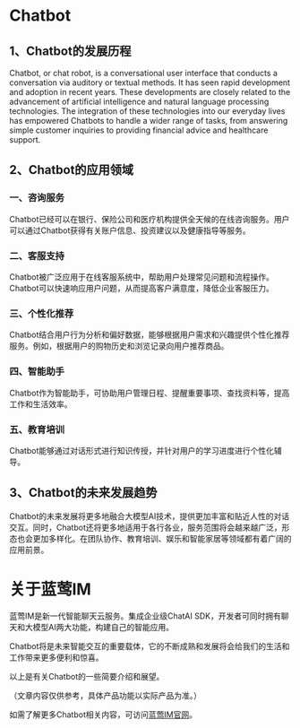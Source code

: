 # Chatbot

## 1、Chatbot的发展历程
Chatbot, or chat robot, is a conversational user interface that conducts a conversation via auditory or textual methods. It has seen rapid development and adoption in recent years. These developments are closely related to the advancement of artificial intelligence and natural language processing technologies. The integration of these technologies into our everyday lives has empowered Chatbots to handle a wider range of tasks, from answering simple customer inquiries to providing financial advice and healthcare support.

## 2、Chatbot的应用领域
### 一、咨询服务
Chatbot已经可以在银行、保险公司和医疗机构提供全天候的在线咨询服务。用户可以通过Chatbot获得有关账户信息、投资建议以及健康指导等服务。

### 二、客服支持
Chatbot被广泛应用于在线客服系统中，帮助用户处理常见问题和流程操作。Chatbot可以快速响应用户问题，从而提高客户满意度，降低企业客服压力。

### 三、个性化推荐
Chatbot结合用户行为分析和偏好数据，能够根据用户需求和兴趣提供个性化推荐服务。例如，根据用户的购物历史和浏览记录向用户推荐商品。

### 四、智能助手
Chatbot作为智能助手，可协助用户管理日程、提醒重要事项、查找资料等，提高工作和生活效率。

### 五、教育培训
Chatbot能够通过对话形式进行知识传授，并针对用户的学习进度进行个性化辅导。

## 3、Chatbot的未来发展趋势
Chatbot的未来发展将更多地融合大模型AI技术，提供更加丰富和贴近人性的对话交互。同时，Chatbot还将更多地适用于各行各业，服务范围将会越来越广泛，形态也会更加多样化。在团队协作、教育培训、娱乐和智能家居等领域都有着广阔的应用前景。

# 关于蓝莺IM
蓝莺IM是新一代智能聊天云服务。集成企业级ChatAI SDK，开发者可同时拥有聊天和大模型AI两大功能，构建自己的智能应用。

Chatbot将是未来智能交互的重要载体，它的不断成熟和发展将会给我们的生活和工作带来更多便利和惊喜。

以上是有关Chatbot的一些简要介绍和展望。

（文章内容仅供参考，具体产品功能以实际产品为准。）

如需了解更多Chatbot相关内容，可访问[蓝莺IM官网](https://www.lanyingim.com)。